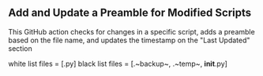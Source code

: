 ## Add and Update a Preamble for Modified Scripts

This GitHub action checks for changes in a specific script, adds a preamble based on the file name, and updates the timestamp on the "Last Updated" section

white list files = [.py]
black list files = [.~backup~, .~temp~, __init__.py]

